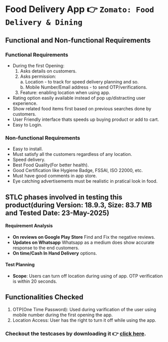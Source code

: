# Food Delivery App 👉 `Zomato: Food Delivery & Dining`

## Functional and Non-functional Requirements
### Functional Requirements
 - During the first Opening:
    1. Asks details on customers.
    2. Asks permission:<br>
       a. Location - to track for speed delivery planning and so.<br>
       b. Mobile Number/Email address - to send OTP/verifications.
    3. Feature: enabling location when using app.
  - Rating option easily available instead of pop up/distracting user experience.
  - Show related food items first based on previous searches done by customers.
  - User Friendly interface thats speeds up buying product or add to cart.
  - Easy to Login.

### Non-functional Requirements
 - Easy to install.
 - Must satisfy all the customers regardless of any location.
 - Speed delivery.
 - Best Food Quality(For better health).
 - Good Certification like Hygiene Badge, FSSAI, ISO 22000, etc.
 - Must have good comments in app store.
 - Eye catching advertisements must be realistic in pratical look in food.

## STLC phases involved in testing this product(during Version: 18.9.3, Size: 83.7 MB and Tested Date: 23-May-2025)
#### Requirement Analysis
 - **On reviews on Google Play Store** Find and Fix the negative reviews.
 - **Updates on Whatsapp** Whatsapp as a medium does show accurate response to the end customers.
 - **On time/Cash In Hand Delivery** options.
#### Test Planning
 - **Scope**: Users can turn off location during using of app. OTP verification is within 20 seconds.

## Functionalities Checked
1. OTP(One Time Password): Used during varification of the user using mobile number during the first opening the app.
2. Location Access: User has the right to turn it off while using the app.

### Checkout the testcases by downloading it 👉 [click here](https://github.com/RouthKiranBabu/Masai-School-Journey/blob/main/Assignment/Manual%20Testing/Assignment%201/Zomato%20Test%20Cases%20and%20Scenarios.xlsx).
